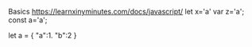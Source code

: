Basics
https://learnxinyminutes.com/docs/javascript/
let x='a'
var z='a';
const a='a';

let a = {
    "a":1.
    "b":2
}
